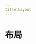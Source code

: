 ```yaml
---
title:Layout
---
```


# 布局

<ClientOnly>
<layout-demo-1></layout-demo-1>
<layout-demo-2></layout-demo-2>
<layout-demo-3></layout-demo-3>
</ClientOnly>